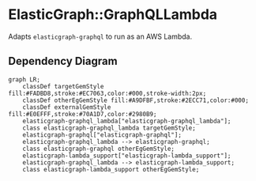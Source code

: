 # ElasticGraph::GraphQLLambda

Adapts `elasticgraph-graphql` to run as an AWS Lambda.

## Dependency Diagram

```mermaid
graph LR;
    classDef targetGemStyle fill:#FADBD8,stroke:#EC7063,color:#000,stroke-width:2px;
    classDef otherEgGemStyle fill:#A9DFBF,stroke:#2ECC71,color:#000;
    classDef externalGemStyle fill:#E0EFFF,stroke:#70A1D7,color:#2980B9;
    elasticgraph-graphql_lambda["elasticgraph-graphql_lambda"];
    class elasticgraph-graphql_lambda targetGemStyle;
    elasticgraph-graphql["elasticgraph-graphql"];
    elasticgraph-graphql_lambda --> elasticgraph-graphql;
    class elasticgraph-graphql otherEgGemStyle;
    elasticgraph-lambda_support["elasticgraph-lambda_support"];
    elasticgraph-graphql_lambda --> elasticgraph-lambda_support;
    class elasticgraph-lambda_support otherEgGemStyle;
```
